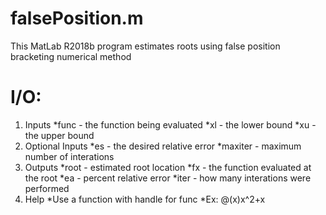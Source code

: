 # falsePosition.m
This MatLab R2018b program estimates roots using false position bracketing 
numerical method

# I/O:
1. Inputs
*func - the function being evaluated
*xl - the lower bound
*xu - the upper bound
2. Optional Inputs
*es - the desired relative error
*maxiter - maximum number of interations
3. Outputs
*root - estimated root location
*fx - the function evaluated at the root
*ea - percent relative error
*iter - how many interations were performed
4. Help
*Use a function with handle for func
*Ex: @(x)x^2+x

